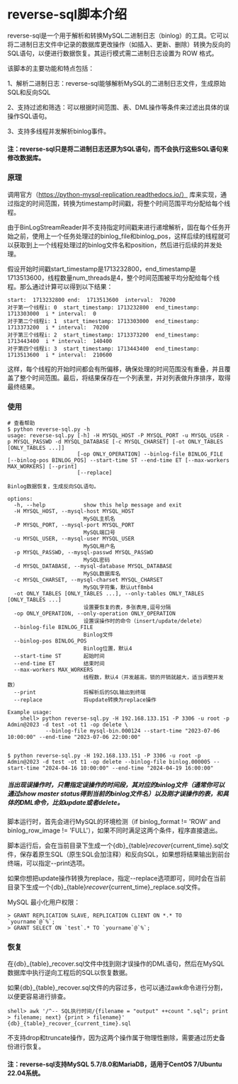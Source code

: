 # reverse-sql脚本介绍
reverse-sql是一个用于解析和转换MySQL二进制日志（binlog）的工具。它可以将二进制日志文件中记录的数据库更改操作（如插入、更新、删除）转换为反向的SQL语句，以便进行数据恢复。其运行模式需二进制日志设置为 ROW 格式。


该脚本的主要功能和特点包括：

1、解析二进制日志：reverse-sql能够解析MySQL的二进制日志文件，生成原始SQL和反向SQL

2、支持过滤和筛选：可以根据时间范围、表、DML操作等条件来过滤出具体的误操作SQL语句。

3、支持多线程并发解析binlog事件。

#### 注：reverse-sql只是将二进制日志还原为SQL语句，而不会执行这些SQL语句来修改数据库。

### 原理

调用官方（https://python-mysql-replication.readthedocs.io/） 库来实现，通过指定的时间范围，转换为timestamp时间戳，将整个时间范围平均分配给每个线程。

由于BinLogStreamReader并不支持指定时间戳来进行递增解析，固在每个任务开始之前，使用上一个任务处理过的binlog_file和binlog_pos，这样后续的线程就可以获取到上一个线程处理过的binlog文件名和position，然后进行后续的并发处理。

假设开始时间戳start_timestamp是1713232800，end_timestamp是1713513600，线程数量num_threads是4，整个时间范围被平均分配给每个线程。那么通过计算可以得到以下结果：

    start:  1713232800 end:  1713513600  interval:  70200
    对于第一个线程i: 0  start_timestamp: 1713232800  end_timestamp: 1713303000  i * interval:  0
    对于第二个线程i: 1  start_timestamp: 1713303000  end_timestamp: 1713373200  i * interval:  70200
    对于第三个线程i: 2  start_timestamp: 1713373200  end_timestamp: 1713443400  i * interval:  140400
    对于第四个线程i: 3  start_timestamp: 1713443400  end_timestamp: 1713513600  i * interval:  210600
    
这样，每个线程的开始时间都会有所偏移，确保处理的时间范围没有重叠，并且覆盖了整个时间范围。最后，将结果保存在一个列表里，并对列表做升序排序，取得最终结果。



### 使用
```
# 查看帮助
$ python reverse-sql.py -h
usage: reverse-sql.py [-h] -H MYSQL_HOST -P MYSQL_PORT -u MYSQL_USER -p MYSQL_PASSWD -d MYSQL_DATABASE [-c MYSQL_CHARSET] [-ot ONLY_TABLES [ONLY_TABLES ...]]
                      [-op ONLY_OPERATION] --binlog-file BINLOG_FILE [--binlog-pos BINLOG_POS] --start-time ST --end-time ET [--max-workers MAX_WORKERS] [--print]        
                      [--replace]

Binlog数据恢复，生成反向SQL语句。

options:
  -h, --help            show this help message and exit
  -H MYSQL_HOST, --mysql-host MYSQL_HOST
                        MySQL主机名
  -P MYSQL_PORT, --mysql-port MYSQL_PORT
                        MySQL端口号
  -u MYSQL_USER, --mysql-user MYSQL_USER
                        MySQL用户名
  -p MYSQL_PASSWD, --mysql-passwd MYSQL_PASSWD
                        MySQL密码
  -d MYSQL_DATABASE, --mysql-database MYSQL_DATABASE
                        MySQL数据库名
  -c MYSQL_CHARSET, --mysql-charset MYSQL_CHARSET
                        MySQL字符集，默认utf8mb4
  -ot ONLY_TABLES [ONLY_TABLES ...], --only-tables ONLY_TABLES [ONLY_TABLES ...]
                        设置要恢复的表，多张表用,逗号分隔
  -op ONLY_OPERATION, --only-operation ONLY_OPERATION
                        设置误操作时的命令（insert/update/delete）
  --binlog-file BINLOG_FILE
                        Binlog文件
  --binlog-pos BINLOG_POS
                        Binlog位置，默认4
  --start-time ST       起始时间
  --end-time ET         结束时间
  --max-workers MAX_WORKERS
                        线程数，默认4（并发越高，锁的开销就越大，适当调整并发数）
  --print               将解析后的SQL输出到终端
  --replace             将update转换为replace操作

Example usage:
    shell> python reverse-sql.py -H 192.168.133.151 -P 3306 -u root -p Admin@2023 -d test -ot t1 -op delete \
            --binlog-file mysql-bin.000124 --start-time "2023-07-06 10:00:00" --end-time "2023-07-06 22:00:00"


$ python reverse-sql.py -H 192.168.133.151 -P 3306 -u root -p Admin@2023 -d test -ot t1 -op delete --binlog-file binlog.000005 --start-time "2024-04-16 10:00:00" --end-time "2024-04-19 16:00:00"
```

##### 当出现误操作时，只需指定误操作的时间段，其对应的binlog文件（通常你可以通过show master status得到当前的binlog文件名）以及刚才误操作的表，和具体的DML命令，比如update或者delete。

脚本运行时，首先会进行MySQL的环境检测（if binlog_format != 'ROW' and binlog_row_image != 'FULL'），如果不同时满足这两个条件，程序直接退出。

脚本运行后，会在当前目录下生成一个{db}_{table}_recover_{current_time}.sql文件，保存着原生SQL（原生SQL会加注释）和反向SQL，如果想将结果输出到前台终端，可以指定--print选项。

如果你想把update操作转换为replace，指定--replace选项即可，同时会在当前目录下生成一个{db}_{table}_recover_{current_time}_replace.sql文件。



MySQL 最小化用户权限：

```
> GRANT REPLICATION SLAVE, REPLICATION CLIENT ON *.* TO `yourname`@`%`;
> GRANT SELECT ON `test`.* TO `yourname`@`%`;
```

### 恢复

在{db}_{table}_recover.sql文件中找到刚才误操作的DML语句，然后在MySQL数据库中执行逆向工程后的SQL以恢复数据。

如果{db}_{table}_recover.sql文件的内容过多，也可以通过awk命令进行分割，以便更容易进行排查。
```
shell> awk '/^-- SQL执行时间/{filename = "output" ++count ".sql"; print > filename; next} {print > filename}' {db}_{table}_recover_{current_time}.sql
```

不支持drop和truncate操作，因为这两个操作属于物理性删除，需要通过历史备份进行恢复。

#### 注：reverse-sql支持MySQL 5.7/8.0和MariaDB，适用于CentOS 7/Ubuntu 22.04系统。


